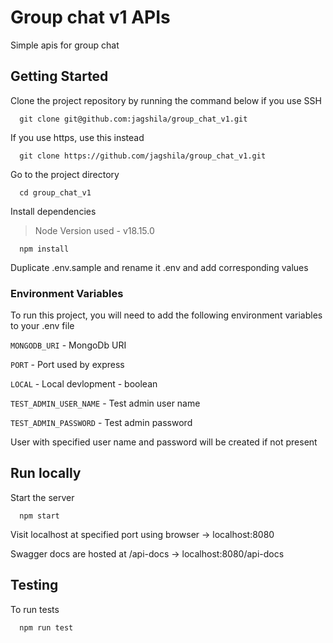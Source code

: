 
# Group chat v1 APIs

Simple apis for group chat

## Getting Started

Clone the project repository by running the command below if you use SSH

```
  git clone git@github.com:jagshila/group_chat_v1.git
```

If you use https, use this instead

```
  git clone https://github.com/jagshila/group_chat_v1.git
```

Go to the project directory

```
  cd group_chat_v1
```

Install dependencies

> Node Version used - v18.15.0

```
  npm install
```

Duplicate .env.sample and rename it .env and add corresponding values


### Environment Variables

To run this project, you will need to add the following environment variables to your .env file

`MONGODB_URI` - MongoDb URI

`PORT` - Port used by express

`LOCAL` - Local devlopment - boolean

`TEST_ADMIN_USER_NAME` - Test admin user name

`TEST_ADMIN_PASSWORD` - Test admin password

User with specified user name and password will be created if not present

## Run locally

Start the server

```
  npm start
```

Visit localhost at specified port using browser -> localhost:8080

Swagger docs are hosted at /api-docs -> localhost:8080/api-docs

## Testing

To run tests

```
  npm run test
```
